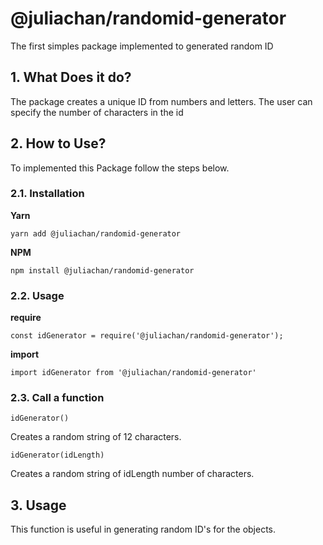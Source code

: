 # @juliachan/randomid-generator

The first simples package implemented to generated random ID

## 1. What Does it do?

The package creates a unique ID from numbers and letters. The user can specify the number of characters in the id

## 2. How to Use?

To implemented this Package follow the steps below.

### 2.1. **Installation**

**Yarn**

`yarn add @juliachan/randomid-generator`

**NPM**

`npm install @juliachan/randomid-generator`

### 2.2. **Usage**

**require**

`const idGenerator = require('@juliachan/randomid-generator');`

**import**

`import idGenerator from '@juliachan/randomid-generator'`

### 2.3. **Call a function**

`idGenerator()`

Creates a random string of 12 characters.

`idGenerator(idLength)`

Creates a random string of idLength number of characters.

## 3. Usage

This function is useful in generating random ID's for the objects.
